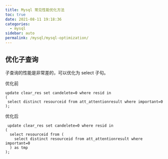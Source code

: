 ```yaml
---
title: Mysql 常见性能优化方法
toc: true
date: 2021-08-11 19:18:36
categories: 
  - mysql
sidebar: auto
permalink: /mysql/mysql-optimization/
---
```


## 优化子查询

子查询的性能是非常差的，可以优化为 select 子句。

优化前

```
update clear_res set candelete=0 where resid in
(
 select distinct resourceid from att_attentionresult where important=0
);
```

优化后

```
 update clear_res set candelete=0 where resid in
(
  select resourceid from (
    select distinct resourceid from att_attentionresult where important=0
  ) as tmp
);
```
